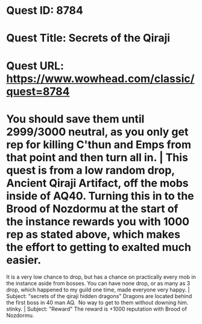 # Quest ID: 8784
# Quest Title: Secrets of the Qiraji
# Quest URL: https://www.wowhead.com/classic/quest=8784
# You should save them until 2999/3000 neutral, as you only get rep for killing C'thun and Emps from that point and then turn all in. | This quest is from a low random drop, Ancient Qiraji Artifact, off the mobs inside of AQ40. Turning this in to the Brood of Nozdormu at the start of the instance rewards you with 1000 rep as stated above, which makes the effort to getting to exalted much easier.

It is a very low chance to drop, but has a chance on practically every mob in the instance aside from bosses. You can have none drop, or as many as 3 drop, which happened to my guild one time, made everyone very happy. | Subject: "secrets of the qiraji hidden dragons"
Dragons are located behind the first boss in 40 man AQ.  No way to get to them without downing him. stinky. | Subject: "Reward"
The reward is +1000 reputation with Brood of Nozdormu.